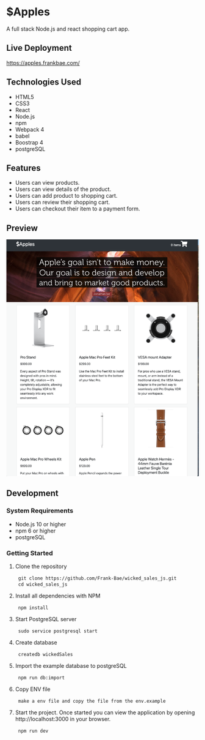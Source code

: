 # $Apples
A full stack Node.js and react shopping cart app.

## Live Deployment

https://apples.frankbae.com/

## Technologies Used
- HTML5
- CSS3
- React
- Node.js
- npm
- Webpack 4
- babel
- Boostrap 4
- postgreSQL

## Features
- Users can view products.
- Users can view details of the product.
- Users can add product to shopping cart.
- Users can review their shopping cart.
- Users can checkout their item to a payment form.

## Preview
![](./previews/ScreenShot.png)
## Development

### System Requirements
- Node.js 10 or higher
- npm 6 or higher
- postgreSQL

### Getting Started
1. Clone the repository

        git clone https://github.com/Frank-Bae/wicked_sales_js.git
        cd wicked_sales_js

2. Install all dependencies with NPM

        npm install

3. Start PostgreSQL server

        sudo service postgresql start

4. Create database

        createdb wickedSales

5. Import the example database to postgreSQL

        npm run db:import

6. Copy ENV file

        make a env file and copy the file from the env.example
    
7. Start the project. Once started you can view the application by opening http://localhost:3000 in your browser.
        
        npm run dev
